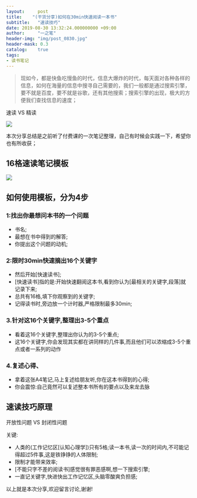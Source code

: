 ```yaml
---
layout:     post
title:    "(干货分享)如何在30min快速阅读一本书"
subtitle:   "速读技巧"
date: 2019-08-30 13:32:24.000000000 +09:00
author:     "一之笔"
header-img: "img/post_0830.jpg"
header-mask: 0.3
catalog:    true
tags:
- 读书笔记
---
```


> 现如今，都是快鱼吃慢鱼的时代，信息大爆炸的时代，每天面对各种各样的信息，如何在海量的信息中搜寻自己需要的，我们一般都是通过搜索引擎，要不就是百度，要不就是谷歌，还有其他搜索；搜索引擎的出现，极大的方便我们查找信息的速度；

速读 VS 精读

![](http://yizhibi.6chemical.com/1566902824.png)


本次分享总结是之前听了付费课的一次笔记整理，自己有时候会实践一下，希望你也有所收获；

## 16格速读笔记模板

![](http://yizhibi.6chemical.com/1564993059.png)


## 如何使用模板，分为4步

### 1:找出你最想问本书的一个问题

* 书名;
* 最想在书中得到的解答;
* 你提出这个问题的动机;

### 2:限时30min快速摘出16个关键字

* 然后开始[快速读书];
* [快速读书]指的是:开始快速翻阅这本书,看到你认为[最相关的关键字,段落]就记录下来;
* 总共有16格,填下你观察到的关键字;
* 记得读书时,旁边放一个计时器,严格限制最多30min;

### 3.针对这16个关键字,整理出3-5个重点

* 看着这16个关键字,整理出你认为的3-5个重点;
* 这16个关键字,你会发现其实都在讲同样的几件事,而且他们可以浓缩成3-5个重点或者一系列的动作

### 4.复述心得、

* 拿着这张A4笔记,马上复述给朋友听,你在这本书得到的心得;
* 你会震惊:自己竟然可以复述整本书所有的要点以及来龙去脉

## 速读技巧原理

开放性问题  VS  封闭性问题

关键:
* 人类的(工作记忆区[认知心理学])只有5格;读一本书,读一次的时间内,不可能记得超过5件事,这是铁铮铮的人体限制;
* 限制才能带来效率;
* [不能只字不差的阅读书]感觉很有罪恶感啊,想一下搜索引擎;
* 一直记关键字,快进快出工作记忆区,头脑零酸爽负担感;

以上就是本次分享,欢迎留言讨论,谢谢!
